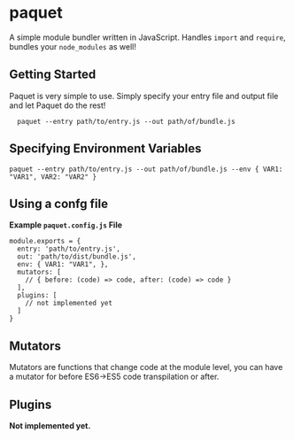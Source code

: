 # paquet

A simple module bundler written in JavaScript. Handles `import` and `require`, bundles your `node_modules` as well!

## Getting Started
Paquet is very simple to use. Simply specify your entry file and output file and let Paquet do the rest!
```
  paquet --entry path/to/entry.js --out path/of/bundle.js
```

## Specifying Environment Variables
```
paquet --entry path/to/entry.js --out path/of/bundle.js --env { VAR1: "VAR1", VAR2: "VAR2" }
```

## Using a confg file
**Example `paquet.config.js` File**
```
module.exports = {
  entry: 'path/to/entry.js',
  out: 'path/to/dist/bundle.js',
  env: { VAR1: "VAR1", },
  mutators: [
    // { before: (code) => code, after: (code) => code }
  ],
  plugins: [
    // not implemented yet
  ]
}
```

## Mutators
Mutators are functions that change code at the module level, you can have a mutator for before ES6->ES5 code transpilation or after.

## Plugins
**Not implemented yet.**
